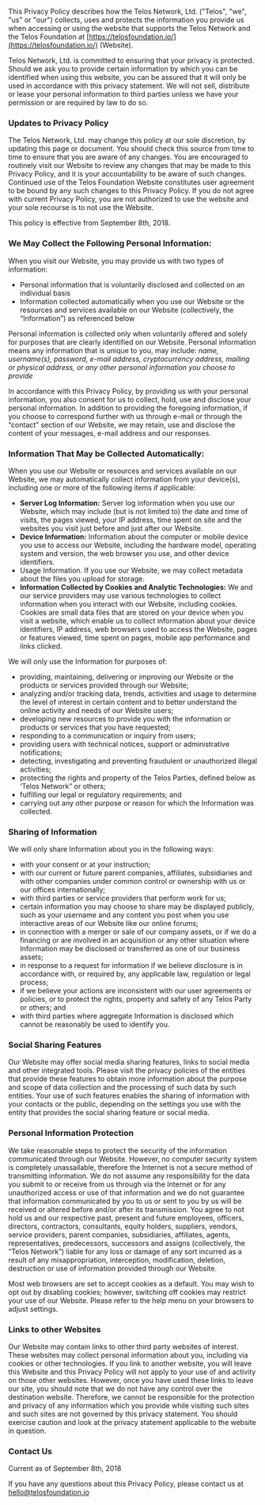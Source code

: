 This Privacy Policy describes how the Telos Network, Ltd.  ("Telos", "we", "us" or "our") collects, uses and protects the information you provide us when accessing or using the website that supports the Telos Network and the Telos Foundation at [https://telosfoundation.io/](https://telosfoundation.io/) (Website).

Telos Network, Ltd.  is committed to ensuring that your privacy is protected. Should we ask you to provide certain information by which you can be identified when using this website, you can be assured that it will only be used in accordance with this privacy statement. We will not sell, distribute or lease your personal information to third parties unless we have your permission or are required by law to do so.

### Updates to Privacy Policy

The Telos Network, Ltd.  may change this policy at our sole discretion, by updating this page or document. You should check this source from time to time to ensure that you are aware of any changes. You are encouraged to routinely visit our Website to review any changes that may be made to this Privacy Policy, and it is your accountability to be aware of such changes. Continued use of the Telos Foundation Website constitutes user agreement to be bound by any such changes to this Privacy Policy. If you do not agree with current Privacy Policy, you are not authorized to use the website and your sole recourse is to not use the Website.

This policy is effective from September 8th, 2018. 

### We May Collect the Following Personal Information:

When you visit our Website, you may provide us with two types of information: 

* Personal information that is voluntarily disclosed and collected on an individual basis
* Information collected automatically when you use our Website or the resources and services available on our Website (collectively, the “Information”) as referenced  below

Personal information is collected only when voluntarily offered and solely for purposes that are clearly identified on our Website. Personal information means any information that is unique to you, may include: *name, username(s), password, e-mail address, cryptocurrency address, mailing or physical address, or any other personal information you choose to provide*

In accordance with this Privacy Policy, by providing us with your personal information, you also consent for us to collect, hold, use and disclose your personal information. In addition to providing the foregoing information, if you choose to correspond further with us through e-mail or through the “contact” section of our Website, we may retain, use and disclose the content of your messages, e-mail address and our responses.

### Information That May be Collected Automatically:

When you use our Website or resources and services available on our Website, we may automatically collect information from your device(s), including one or more of the following items if applicable: 
* __Server Log Information:__  Server log information when you use our Website, which may include (but is not limited to) the date and time of visits, the pages viewed, your IP address, time spent on site and the websites you visit just before and just after our Website.
* __Device Information:__ Information about the computer or mobile device you use to access our Website, including the hardware model, operating system and version, the web browser you use, and other device identifiers.
* Usage Information. If you use our Website, we may collect metadata about the files you upload for storage.
* __Information Collected by Cookies and Analytic Technologies:__ We and our service providers may use various technologies to collect information when you interact with our Website, including cookies. Cookies are small data files that are stored on your device when you visit a website, which enable us to collect information about your device identifiers, IP address, web browsers used to access the Website, pages or features viewed, time spent on pages, mobile app performance and links clicked. 

We will only use the Information for purposes of:

* providing, maintaining, delivering or improving our Website or the products or services provided through our Website;
* analyzing and/or tracking data, trends, activities and usage to determine the level of interest in certain content and to better understand the online activity and needs of our Website users;
* developing new resources to provide you with the information or products or services that you have requested;
* responding to a communication or inquiry from users;
* providing users with technical notices, support or administrative notifications;
* detecting, investigating and preventing fraudulent or unauthorized illegal activities;
* protecting the rights and property of the Telos Parties, defined below as ‘Telos Network” or others;
* fulfilling our legal or regulatory requirements; and
* carrying out any other purpose or reason for which the Information was collected.
 
### Sharing of Information

We will only share Information about you in the following ways:
* with your consent or at your instruction;
* with our current or future parent companies, affiliates, subsidiaries and with other companies under common control or ownership with us or our offices internationally;
* with third parties or service providers that perform work for us;
* certain information you may choose to share may be displayed publicly, such as your username and any content you post when you use interactive areas of our Website like our online forums;
* in connection with a merger or sale of our company assets, or if we do a financing or are involved in an acquisition or any other situation where Information may be disclosed or transferred as one of our business assets;
* in response to a request for information if we believe disclosure is in accordance with, or required by, any applicable law, regulation or legal process;
* if we believe your actions are inconsistent with our user agreements or policies, or to protect the rights, property and safety of any Telos Party or others; and
* with third parties where aggregate Information is disclosed which cannot be reasonably be used to identify you.

### Social Sharing Features

Our Website may offer social media sharing features, links to social media and other integrated tools. Please visit the privacy policies of the entities that provide these features to obtain more information about the purpose and scope of data collection and the processing of such data by such entities. Your use of such features enables the sharing of information with your contacts or the public, depending on the settings you use with the entity that provides the social sharing feature or social media.

### Personal Information Protection 

We take reasonable steps to protect the security of the information communicated through our Website. However, no computer security system is completely unassailable, therefore the Internet is not a secure method of transmitting information. We do not assume any responsibility for the data you submit to or receive from us through via the Internet or for any unauthorized access or use of that information and we do not guarantee that information communicated by you to us or sent to you by us will be received or altered before and/or after its transmission. You agree to not hold us and our respective past, present and future employees, officers, directors, contractors, consultants, equity holders, suppliers, vendors, service providers, parent companies, subsidiaries, affiliates, agents, representatives, predecessors, successors and assigns (collectively, the “Telos Network”) liable for any loss or damage of any sort incurred as a result of any misappropriation, interception, modification, deletion, destruction or use of information provided through our Website.

Most web browsers are set to accept cookies as a default. You may wish to opt out by disabling cookies; however, switching off cookies may restrict your use of our Website. Please refer to the help menu on your browsers to adjust settings. 

### Links to other Websites

Our Website may contain links to other third party websites of interest. These websites may collect personal information about you, including via cookies or other technologies. If you link to another website, you will leave this Website and this Privacy Policy will not apply to your use of and activity on those other websites. However, once you have used these links to leave our site, you should note that we do not have any control over the destination website. Therefore, we cannot be responsible for the protection and privacy of any information which you provide while visiting such sites and such sites are not governed by this privacy statement. You should exercise caution and look at the privacy statement applicable to the website in question.

### Contact Us

Current as of September 8th, 2018

If you have any questions about this Privacy Policy, please contact us at [hello@telosfoundation.io](mailto:hello@telosfoundation.io)
